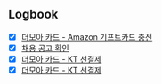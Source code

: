 

## Logbook
- [x] [더모아 카드 - Amazon 기프트카드 충전](things:///show?id=Dqs1LuGfd7SYVGpyrQwrK6)
- [x] [채용 공고 확인](things:///show?id=87WjSUoBv87b5rSY28hhQU)
- [x] [더모아 카드 - KT 선결제](things:///show?id=ApB6GSkwjGU5RuGhVJrYrZ)
- [x] [더모아 카드 - KT 선결제](things:///show?id=EoDjKcy3H72jEqFTZzr3DE)